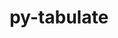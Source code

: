 ---
title: "py-tabulate"
layout: cache
categories: [package, develop]
meta: {"versions": ["0.8.9"], "compilers": ["gcc@=7.3.1", "gcc@=7.5.0"], "oss": ["amzn2", "ubuntu18.04"], "platforms": ["linux"], "targets": ["aarch64", "neoverse_n1", "x86_64_v3"], "stacks": ["aws-isc", "aws-isc-aarch64", "radiuss", "root"], "num_specs": 12, "num_specs_by_stack": {"root": 12, "aws-isc-aarch64": 6, "aws-isc": 3, "radiuss": 3}}
spec_details: [{"hash": "zwt5hod2k6pfktcbiac2ougb57vbgeq4", "compiler": "gcc@=7.3.1", "versions": ["0.8.9"], "os": "amzn2", "platform": "linux", "target": "aarch64", "variants": ["build_system=python_pip"], "stacks": ["root", "aws-isc-aarch64"], "size": "-", "tarball": "https://binaries.spack.io/develop/build_cache/linux-amzn2-aarch64/gcc-7.3.1/py-tabulate-0.8.9/linux-amzn2-aarch64-gcc-7.3.1-py-tabulate-0.8.9-zwt5hod2k6pfktcbiac2ougb57vbgeq4.spack"}, {"hash": "ysztscbgk243lkyiibhkm37ejurdfddj", "compiler": "gcc@=7.3.1", "versions": ["0.8.9"], "os": "amzn2", "platform": "linux", "target": "aarch64", "variants": ["build_system=python_pip"], "stacks": ["root", "aws-isc-aarch64"], "size": "-", "tarball": "https://binaries.spack.io/develop/build_cache/linux-amzn2-aarch64/gcc-7.3.1/py-tabulate-0.8.9/linux-amzn2-aarch64-gcc-7.3.1-py-tabulate-0.8.9-ysztscbgk243lkyiibhkm37ejurdfddj.spack"}, {"hash": "xhvjlgzbd7khnvd3jlldf6icjma5mjhc", "compiler": "gcc@=7.3.1", "versions": ["0.8.9"], "os": "amzn2", "platform": "linux", "target": "aarch64", "variants": ["build_system=python_pip"], "stacks": ["root", "aws-isc-aarch64"], "size": "-", "tarball": "https://binaries.spack.io/develop/build_cache/linux-amzn2-aarch64/gcc-7.3.1/py-tabulate-0.8.9/linux-amzn2-aarch64-gcc-7.3.1-py-tabulate-0.8.9-xhvjlgzbd7khnvd3jlldf6icjma5mjhc.spack"}, {"hash": "zexhl2bxjvxmligznhmb233o7lx4bdiv", "compiler": "gcc@=7.3.1", "versions": ["0.8.9"], "os": "amzn2", "platform": "linux", "target": "neoverse_n1", "variants": ["build_system=python_pip"], "stacks": ["root", "aws-isc-aarch64"], "size": "-", "tarball": "https://binaries.spack.io/develop/build_cache/linux-amzn2-neoverse_n1/gcc-7.3.1/py-tabulate-0.8.9/linux-amzn2-neoverse_n1-gcc-7.3.1-py-tabulate-0.8.9-zexhl2bxjvxmligznhmb233o7lx4bdiv.spack"}, {"hash": "7f3a6s5g2sm7535fgl32gu5ilycnlfhb", "compiler": "gcc@=7.3.1", "versions": ["0.8.9"], "os": "amzn2", "platform": "linux", "target": "neoverse_n1", "variants": ["build_system=python_pip"], "stacks": ["root", "aws-isc-aarch64"], "size": "-", "tarball": "https://binaries.spack.io/develop/build_cache/linux-amzn2-neoverse_n1/gcc-7.3.1/py-tabulate-0.8.9/linux-amzn2-neoverse_n1-gcc-7.3.1-py-tabulate-0.8.9-7f3a6s5g2sm7535fgl32gu5ilycnlfhb.spack"}, {"hash": "2ga7gudtesged52eyv44sw4lhhkf6uim", "compiler": "gcc@=7.3.1", "versions": ["0.8.9"], "os": "amzn2", "platform": "linux", "target": "neoverse_n1", "variants": ["build_system=python_pip"], "stacks": ["root", "aws-isc-aarch64"], "size": "-", "tarball": "https://binaries.spack.io/develop/build_cache/linux-amzn2-neoverse_n1/gcc-7.3.1/py-tabulate-0.8.9/linux-amzn2-neoverse_n1-gcc-7.3.1-py-tabulate-0.8.9-2ga7gudtesged52eyv44sw4lhhkf6uim.spack"}, {"hash": "5a5pkwxpia3mdby2qoyxundqcn4f4fzr", "compiler": "gcc@=7.3.1", "versions": ["0.8.9"], "os": "amzn2", "platform": "linux", "target": "x86_64_v3", "variants": ["build_system=python_pip"], "stacks": ["root", "aws-isc"], "size": "-", "tarball": "https://binaries.spack.io/develop/build_cache/linux-amzn2-x86_64_v3/gcc-7.3.1/py-tabulate-0.8.9/linux-amzn2-x86_64_v3-gcc-7.3.1-py-tabulate-0.8.9-5a5pkwxpia3mdby2qoyxundqcn4f4fzr.spack"}, {"hash": "cyashsdnmhs7o5pipv7pnvca4m2tpgai", "compiler": "gcc@=7.3.1", "versions": ["0.8.9"], "os": "amzn2", "platform": "linux", "target": "x86_64_v3", "variants": ["build_system=python_pip"], "stacks": ["root", "aws-isc"], "size": "-", "tarball": "https://binaries.spack.io/develop/build_cache/linux-amzn2-x86_64_v3/gcc-7.3.1/py-tabulate-0.8.9/linux-amzn2-x86_64_v3-gcc-7.3.1-py-tabulate-0.8.9-cyashsdnmhs7o5pipv7pnvca4m2tpgai.spack"}, {"hash": "svvbawnu4laoihfaelnw5gzle7wtdovi", "compiler": "gcc@=7.3.1", "versions": ["0.8.9"], "os": "amzn2", "platform": "linux", "target": "x86_64_v3", "variants": ["build_system=python_pip"], "stacks": ["root", "aws-isc"], "size": "-", "tarball": "https://binaries.spack.io/develop/build_cache/linux-amzn2-x86_64_v3/gcc-7.3.1/py-tabulate-0.8.9/linux-amzn2-x86_64_v3-gcc-7.3.1-py-tabulate-0.8.9-svvbawnu4laoihfaelnw5gzle7wtdovi.spack"}, {"hash": "img5s57ptqamsyz4mtaudsrp52dvltsi", "compiler": "gcc@=7.5.0", "versions": ["0.8.9"], "os": "ubuntu18.04", "platform": "linux", "target": "x86_64_v3", "variants": ["build_system=python_pip"], "stacks": ["root", "radiuss"], "size": "-", "tarball": "https://binaries.spack.io/develop/build_cache/linux-ubuntu18.04-x86_64_v3/gcc-7.5.0/py-tabulate-0.8.9/linux-ubuntu18.04-x86_64_v3-gcc-7.5.0-py-tabulate-0.8.9-img5s57ptqamsyz4mtaudsrp52dvltsi.spack"}, {"hash": "i2uprc6gdocejkjjzk36wn3nfjpmqmve", "compiler": "gcc@=7.5.0", "versions": ["0.8.9"], "os": "ubuntu18.04", "platform": "linux", "target": "x86_64_v3", "variants": ["build_system=python_pip"], "stacks": ["root", "radiuss"], "size": "-", "tarball": "https://binaries.spack.io/develop/build_cache/linux-ubuntu18.04-x86_64_v3/gcc-7.5.0/py-tabulate-0.8.9/linux-ubuntu18.04-x86_64_v3-gcc-7.5.0-py-tabulate-0.8.9-i2uprc6gdocejkjjzk36wn3nfjpmqmve.spack"}, {"hash": "k6vl6dmoghfwz46rzdgbssoauyzr5ool", "compiler": "gcc@=7.5.0", "versions": ["0.8.9"], "os": "ubuntu18.04", "platform": "linux", "target": "x86_64_v3", "variants": ["build_system=python_pip"], "stacks": ["root", "radiuss"], "size": "-", "tarball": "https://binaries.spack.io/develop/build_cache/linux-ubuntu18.04-x86_64_v3/gcc-7.5.0/py-tabulate-0.8.9/linux-ubuntu18.04-x86_64_v3-gcc-7.5.0-py-tabulate-0.8.9-k6vl6dmoghfwz46rzdgbssoauyzr5ool.spack"}]
---
